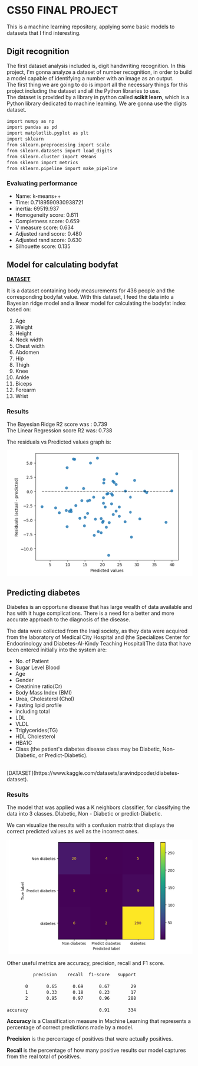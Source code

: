 # CS50 FINAL PROJECT 

This is a machine learning repository, applying some basic models to datasets that I find interesting.

## Digit recognition

The first dataset analysis included is, digit handwriting recognition. 
In this project, I'm gonna analyze a dataset of number recognition, in order to build a model capable of identifying a number with an image as an output. <br>
The first thing we are going to do is import all the necessary things for this project including the dataset and all the Python libraries to use.
<br>
The dataset is provided by a library in python called **scikit learn**, which is a Python library dedicated to machine learning. We are gonna use the digits dataset. 

```
import numpy as np
import pandas as pd
import matplotlib.pyplot as plt
import sklearn
from sklearn.preprocessing import scale
from sklearn.datasets import load_digits
from sklearn.cluster import KMeans
from sklearn import metrics
from sklearn.pipeline import make_pipeline
```
### Evaluating performance 

<ul>
    <li> Name: k-means++ <br> 
    <li>Time: 0.7189590930938721 <br>
    <li>inertia: 69519.937 <br>
    <li>Homogeneity score: 0.611 <br>
    <li>Completness score: 0.659 <br>
    <li>V measure score: 0.634 <br>
    <li>Adjusted rand score: 0.480 <br>
    <li>Adjusted rand score: 0.630 <br>
    <li>Silhouette score: 0.135 <br>
</ul>

## Model for calculating bodyfat
**[DATASET](https://www.kaggle.com/datasets/simonezappatini/body-fat-extended-dataset)** <br>

It is a dataset containing body measurements for 436 people and the corresponding bodyfat value. With this dataset, I feed the data into a Bayesian ridge model and a linear model for calculating the bodyfat index based on:

<ol>
    <li> Age </li>
    <li> Weight </li>
    <li> Height </li>
    <li> Neck width </li>
    <li> Chest width </li>
    <li> Abdomen </li>
    <li> Hip </li>
    <li> Thigh </li>
    <li> Knee </li>
    <li> Ankle </li>
    <li> Biceps </li>
    <li> Forearm </li>
    <li> Wrist </li>
</ol>

### Results 

The Bayesian Ridge R2 score was : 0.739 <br>
The Linear Regression score R2 was: 0.738

The residuals vs Predicted values graph is: 

![Alt text](image.png)

## Predicting diabetes

Diabetes is an opportune disease that has large wealth of data available and has with it huge complications. There is a need for a better and more accurate approach to the diagnosis of the disease.

The data were collected from the Iraqi society, as they data were acquired from the laboratory of Medical City Hospital and (the Specializes Center for Endocrinology and Diabetes-Al-Kindy Teaching Hospital)The data that have been entered initially into the system are: 

<ul>
<li> No. of Patient 
<li> Sugar Level Blood 
<li> Age 
<li> Gender 
<li> Creatinine ratio(Cr) 
<li> Body Mass Index (BMI) 
<li> Urea, Cholesterol (Chol) 
<li> Fasting lipid profile 
<li> including total 
<li> LDL 
<li> VLDL
<li> Triglycerides(TG) 
<li> HDL Cholesterol 
<li> HBA1C
<li> Class (the patient's diabetes disease class may be Diabetic, Non-Diabetic, or Predict-Diabetic).
</ul>

<br>
[DATASET](https://www.kaggle.com/datasets/aravindpcoder/diabetes-dataset).

### Results 

The model that was applied was a K neighbors classifier, for classifying the data into 3 classes.  DIabetic, Non - Diabetic or predict-Diabetic.

We can visualize the results with a confusion matrix that displays the correct predicted values as well as the incorrect ones. 

![Alt text](image-1.png)

Other useful metrics are accuracy, precision, recall and F1 score. 

              precision    recall  f1-score   support

           0       0.65      0.69      0.67        29
           1       0.33      0.18      0.23        17
           2       0.95      0.97      0.96       288

    accuracy                           0.91       334

**Accuracy** is a Classification measure in Machine Learning that represents a percentage of correct predictions made by a model. <br>

**Precision** is the percentage of positives that were actually positives.

**Recall** is the percentage of how many positive results our model captures from the real total of positives. 

